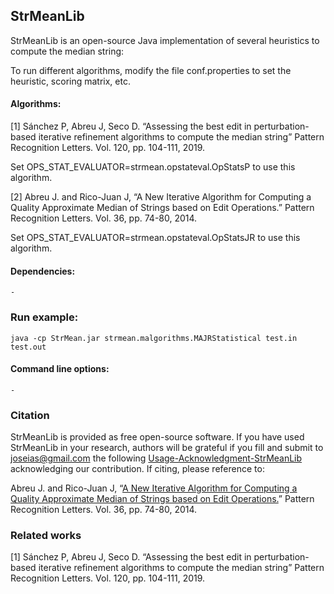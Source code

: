 ## StrMeanLib
StrMeanLib is an open-source Java implementation of several heuristics to compute the median string:

To run different algorithms, modify the file conf.properties to set the heuristic, scoring matrix, etc.

#### Algorithms:

[1] Sánchez P, Abreu J, Seco D. “Assessing the best edit in perturbation-based iterative refinement algorithms to compute the median string” Pattern Recognition Letters. Vol. 120, pp. 104-111, 2019.

Set OPS_STAT_EVALUATOR=strmean.opstateval.OpStatsP to use this algorithm.

[2] Abreu J. and Rico-Juan J, “A New Iterative Algorithm for Computing a Quality Approximate Median of Strings based on Edit Operations.” Pattern Recognition Letters. Vol. 36, pp. 74-80, 2014.

Set OPS_STAT_EVALUATOR=strmean.opstateval.OpStatsJR to use this algorithm.



#### Dependencies:
	-

### Run example:
    java -cp StrMean.jar strmean.malgorithms.MAJRStatistical test.in test.out


#### Command line options:
	-

### Citation 
StrMeanLib is provided as free open-source software. If you have used StrMeanLib  in your research, authors will be grateful if you fill and submit to [joseias@gmail.com](joseias@gmail.com) the following [Usage-Acknowledgment-StrMeanLib](https://github.com/joseias/StrMeanLib/blob/master/Usage-Acknowledgment-StrMeanLib.docx) acknowledging our contribution. If citing, please reference to:

Abreu J. and Rico-Juan J, “[A New Iterative Algorithm for Computing a Quality Approximate Median of Strings based on Edit Operations.](https://www.sciencedirect.com/science/article/pii/S0167865513003504)” Pattern Recognition Letters. Vol. 36, pp. 74-80, 2014.


### Related works
[1] Sánchez P, Abreu J, Seco D. “Assessing the best edit in perturbation-based iterative refinement algorithms to compute the median string” Pattern Recognition Letters. Vol. 120, pp. 104-111, 2019.

